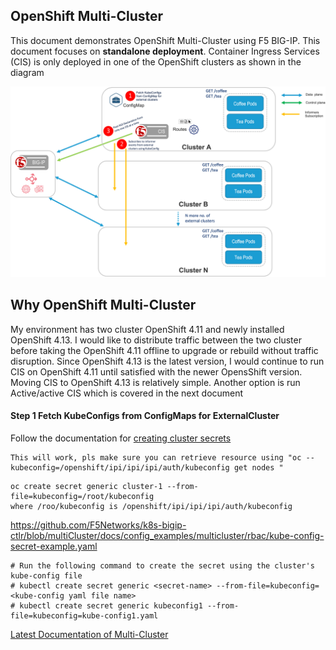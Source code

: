 ## OpenShift Multi-Cluster

This document demonstrates OpenShift Multi-Cluster using F5 BIG-IP. This document focuses on **standalone deployment**. Container Ingress Services (CIS) is only deployed in one of the OpenShift clusters as shown in the diagram

![architecture](https://github.com/mdditt2000/openshift-4-11/blob/main/mulit-cluster/diagram/2023-06-13_13-20-02.png)

## Why OpenShift Multi-Cluster

My environment has two cluster OpenShift 4.11 and newly installed OpenShift 4.13. I would like to distribute traffic between the two cluster before taking the OpenShift 4.11 offline to upgrade or rebuild without traffic disruption. Since OpenShift 4.13 is the latest version, I would continue to run CIS on OpenShift 4.11 until satisfied with the newer OpensShift version. Moving CIS to OpenShift 4.13 is relatively simple. Another option is run Active/active CIS which is covered in the next document

#### Step 1 Fetch KubeConfigs from ConfigMaps for ExternalCluster

Follow the documentation for [creating cluster secrets](https://github.com/F5Networks/k8s-bigip-ctlr/tree/multiCluster/docs/config_examples/multicluster/rbac)



```
This will work, pls make sure you can retrieve resource using "oc --kubeconfig=/openshift/ipi/ipi/ipi/auth/kubeconfig get nodes "
```

```
oc create secret generic cluster-1 --from-file=kubeconfig=/root/kubeconfig
where /roo/kubeconfig is /openshift/ipi/ipi/ipi/auth/kubeconfig
```

https://github.com/F5Networks/k8s-bigip-ctlr/blob/multiCluster/docs/config_examples/multicluster/rbac/kube-config-secret-example.yaml


```
# Run the following command to create the secret using the cluster's kube-config file
# kubectl create secret generic <secret-name> --from-file=kubeconfig=<kube-config yaml file name>
# kubectl create secret generic kubeconfig1 --from-file=kubeconfig=kube-config1.yaml
```

[Latest Documentation of Multi-Cluster](https://github.com/F5Networks/k8s-bigip-ctlr/tree/multiCluster/docs/config_examples/multicluster)